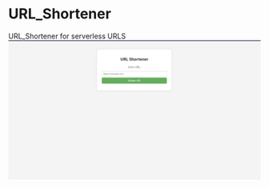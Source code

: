 # URL_Shortener
URL_Shortener for serverless URLS
![Screenshot](https://github.com/tubakhxn/URL_Shortener/blob/main/URL%20shortner.png)


